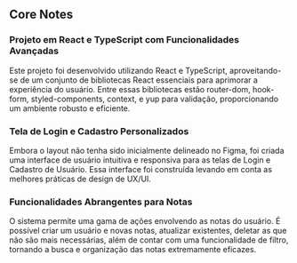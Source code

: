 ## Core Notes
### Projeto em React e TypeScript com Funcionalidades Avançadas

Este projeto foi desenvolvido utilizando React e TypeScript, aproveitando-se de um conjunto de bibliotecas React essenciais para aprimorar a experiência do usuário. Entre essas bibliotecas estão router-dom, hook-form, styled-components, context, e yup para validação, proporcionando um ambiente robusto e eficiente.

### Tela de Login e Cadastro Personalizados

Embora o layout não tenha sido inicialmente delineado no Figma, foi criada uma interface de usuário intuitiva e responsiva para as telas de Login e Cadastro de Usuário. Essa interface foi construída levando em conta as melhores práticas de design de UX/UI.

### Funcionalidades Abrangentes para Notas

O sistema permite uma gama de ações envolvendo as notas do usuário. É possível criar um usuário e novas notas, atualizar existentes, deletar as que não são mais necessárias, além de contar com uma funcionalidade de filtro, tornando a busca e organização das notas extremamente eficazes.
